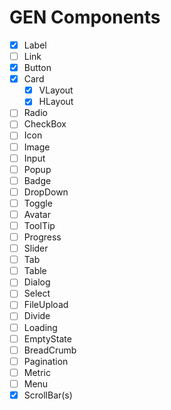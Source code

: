 # GEN Components

- [x] Label
- [ ] Link
- [x] Button
- [x] Card
  - [x] VLayout
  - [x] HLayout
- [ ] Radio
- [ ] CheckBox
- [ ] Icon
- [ ] Image
- [ ] Input
- [ ] Popup
- [ ] Badge
- [ ] DropDown
- [ ] Toggle
- [ ] Avatar
- [ ] ToolTip
- [ ] Progress
- [ ] Slider
- [ ] Tab
- [ ] Table
- [ ] Dialog
- [ ] Select
- [ ] FileUpload
- [ ] Divide
- [ ] Loading
- [ ] EmptyState
- [ ] BreadCrumb
- [ ] Pagination
- [ ] Metric
- [ ] Menu
- [x] ScrollBar(s)
